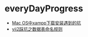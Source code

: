 # everyDayProgress
+ [Mac OS中xampp下载安装遇到的坑](./MacOS中xampp下载安装遇到的坑.md)
+ [yii2踩坑之数据表命名规则](./yii2踩坑之数据表命名规则.md)

